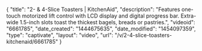 {
    "title": "2- & 4-Slice Toasters | KitchenAid",
    "description": "Features one-touch motorized lift control with LCD display and digital progress bar. Extra-wide 1.5-inch slots toast the thickest bagels, breads or pastries.",
    "videoid": "6661785",
    "date_created": "1444675635",
    "date_modified": "1454097359",
    "type": "captivate",
    "layout": "video",
    "url": "\/v\/2-4-slice-toasters-kitchenaid\/6661785"
}